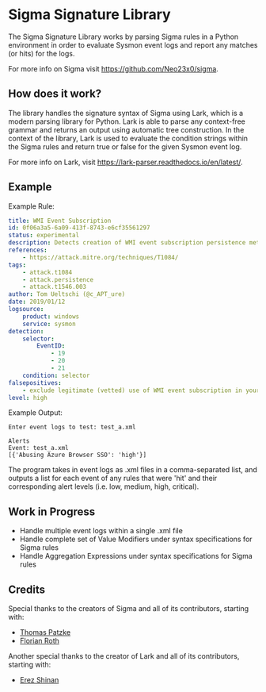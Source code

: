 # Sigma Signature Library
The Sigma Signature Library works by parsing Sigma rules in a Python environment in order to evaluate Sysmon event logs and report any matches (or hits) for the logs. 

For more info on Sigma visit https://github.com/Neo23x0/sigma.

## How does it work?
The library handles the signature syntax of Sigma using Lark, which is a modern parsing library for Python. Lark is able to parse any context-free grammar and returns an output using automatic tree construction. In the context of the library, Lark is used to evaluate the condition strings within the Sigma rules and return true or false for the given Sysmon event log. 

For more info on Lark, visit https://lark-parser.readthedocs.io/en/latest/.

## Example
Example Rule:
```yaml
title: WMI Event Subscription
id: 0f06a3a5-6a09-413f-8743-e6cf35561297
status: experimental
description: Detects creation of WMI event subscription persistence method
references:
    - https://attack.mitre.org/techniques/T1084/
tags:
    - attack.t1084
    - attack.persistence
    - attack.t1546.003
author: Tom Ueltschi (@c_APT_ure)
date: 2019/01/12
logsource:
    product: windows
    service: sysmon
detection:
    selector:
        EventID:
            - 19
            - 20
            - 21
    condition: selector
falsepositives:
    - exclude legitimate (vetted) use of WMI event subscription in your network
level: high
```
Example Output:
```
Enter event logs to test: test_a.xml

Alerts
Event: test_a.xml
[{'Abusing Azure Browser SSO': 'high'}]
```
The program takes in event logs as .xml files in a comma-separated list, and outputs a list for each event of any rules that were 'hit' and their corresponding alert levels (i.e. low, medium, high, critical).

## Work in Progress
* Handle multiple event logs within a single .xml file
* Handle complete set of Value Modifiers under syntax specifications for Sigma rules
* Handle Aggregation Expressions under syntax specifications for Sigma rules
 
## Credits
 Special thanks to the creators of Sigma and all of its contributors, starting with:
 - [Thomas Patzke](https://github.com/thomaspatzke)
 - [Florian Roth](https://github.com/Neo23x0)
 
 Another special thanks to the creator of Lark and all of its contributors, starting with:
 - [Erez Shinan](https://github.com/erezsh)
